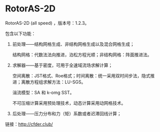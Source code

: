 # RotorAS-2D



RotorAS-2D (all speed) ，版本号：1.2.3。

包含以下功能：

1. 前处理——结构网格生成、非结构网格生成以及混合网格生成；

   结构网格：代数法法向推进，泊松方程光顺；非结构网格：阵面推进法。

2. 求解器——基于密度，可用于全速域流场求解计算；

   空间离散：JST格式、Roe格式；时间离散：统一采用双时间步法，隐式推进；离散方程组求解方法：LU-SGS。

   湍流模型：SA 和 k-omg SST。

   不可压缩计算采用预处理技术，动态计算采用动网格技术。

3. 后处理——压力分布和力（矩）系数或者迟滞回线计算；

链接：http://cfder.club/
